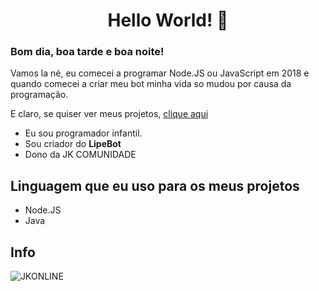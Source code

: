<h1 align="center">Hello World! 👋</h1>

### Bom dia, boa tarde e boa noite!

Vamos la né, eu comecei a programar Node.JS ou JavaScript em 2018 e quando comecei a criar meu bot minha vida so mudou por causa da programação.

E claro, se quiser ver meus projetos, [clique aqui](https://github.com/aquelemesmo?tab=repositories)

- Eu sou programador infantil.
- Sou criador do **LipeBot**
- Dono da JK COMUNIDADE

## Linguagem que eu uso para os meus projetos

- Node.JS
- Java

## Info

![JKONLINE](https://img.shields.io/discord/786677580970328094?label=JK)
